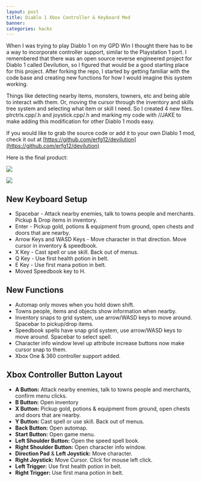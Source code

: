 ```yaml
---
layout: post
title: Diablo 1 Xbox Controller & Keyboard Mod
banner:
categories: hacks
---
```


When I was trying to play Diablo 1 on my GPD Win I thought there has to be a way to incorporate controller support, similar to the Playstation 1 port. I remembered that there was an open source reverse engineered project for Diablo 1 called Devilution, so I figured that would be a good starting place for this project. After forking the repo, I started by getting familiar with the code base and creating new functions for how I would imagine this system working.

Things like detecting nearby items, monsters, towners, etc and being able to interact with them. Or, moving the cursor through the inventory and skills tree system and selecting what item or skill I need. So I created 4 new files. plrctrls.cpp/.h and joystick.cpp/.h and marking my code with //JAKE to make adding this modification for other Diablo 1 mods easy.

If you would like to grab the source code or add it to your own Diablo 1 mod, check it out at [https://github.com/erfg12/devilution](https://github.com/erfg12/devilution)

Here is the final product:

<video-js id="vid1" width="600" height="300" class="vjs-default-skin" controls>
	<source
		src="https://newagesoldier.b-cdn.net/videos/diablo1_xbox_controller_mod/video.m3u8"
		type="application/x-mpegURL"
	/>
</video-js>

![](https://newagesoldier.com/devilution/img/diablo_keyboard.jpg)

![](https://newagesoldier.com/devilution/img/diablo_controller.jpg)

## New Keyboard Setup

- Spacebar - Attack nearby enemies, talk to towns people and merchants. Pickup & Drop items in inventory.
- Enter - Pickup gold, potions & equipment from ground, open chests and doors that are nearby.
- Arrow Keys and WASD Keys - Move character in that direction. Move cursor in inventory & speedbook.
- X Key - Cast spell or use skill. Back out of menus.
- Q Key - Use first health potion in belt.
- E Key - Use first mana potion in belt.
- Moved Speedbook key to H.

## New Functions

- Automap only moves when you hold down shift.
- Towns people, items and objects show information when nearby.
- Inventory snaps to grid system, use arrow/WASD keys to move around. Spacebar to pickup/drop items.
- Speedbook spells have snap grid system, use arrow/WASD keys to move around. Spacebar to select spell.
- Character info window level up attribute increase buttons now make cursor snap to them.
- Xbox One & 360 controller support added.

## Xbox Controller Button Layout

- **A Button:** Attack nearby enemies, talk to towns people and merchants, confirm menu clicks.
- **B Button:** Open inventory
- **X Button:** Pickup gold, potions & equipment from ground, open chests and doors that are nearby.
- **Y Button:** Cast spell or use skill. Back out of menus.
- **Back Button:** Open automap.
- **Start Button:** Open game menu.
- **Left Shoulder Button:** Open the speed spell book.
- **Right Shoulder Button:** Open character info window.
- **Direction Pad** & **Left Joystick:** Move character.
- **Right Joystick:** Move Cursor. Click for mouse left click.
- **Left Trigger:** Use first health potion in belt.
- **Right Trigger:** Use first mana potion in belt.
